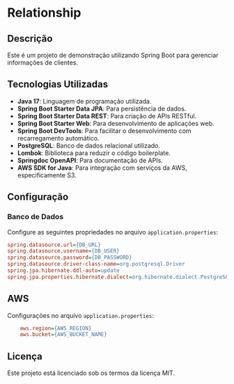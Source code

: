 # Relationship

## Descrição
Este é um projeto de demonstração utilizando Spring Boot para gerenciar informações de clientes.

## Tecnologias Utilizadas
- **Java 17**: Linguagem de programação utilizada.
- **Spring Boot Starter Data JPA**: Para persistência de dados.
- **Spring Boot Starter Data REST**: Para criação de APIs RESTful.
- **Spring Boot Starter Web**: Para desenvolvimento de aplicações web.
- **Spring Boot DevTools**: Para facilitar o desenvolvimento com recarregamento automático.
- **PostgreSQL**: Banco de dados relacional utilizado.
- **Lombok**: Biblioteca para reduzir o código boilerplate.
- **Springdoc OpenAPI**: Para documentação de APIs.
- **AWS SDK for Java**: Para integração com serviços da AWS, especificamente S3.

## Configuração
### Banco de Dados
Configure as seguintes propriedades no arquivo `application.properties`:
```ini
spring.datasource.url={DB_URL}
spring.datasource.username={DB_USER}
spring.datasource.password={DB_PASSWORD}
spring.datasource.driver-class-name=org.postgresql.Driver
spring.jpa.hibernate.ddl-auto=update
spring.jpa.properties.hibernate.dialect=org.hibernate.dialect.PostgreSQLDialect
```

## AWS

Configurações no arquivo `application.properties`:
```ini
    aws.region={AWS_REGION}
    aws.bucket={AWS_BUCKET_NAME}
```

## Licença
Este projeto está licenciado sob os termos da licença MIT.